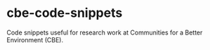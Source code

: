# cbe-code-snippets
Code snippets useful for research work at Communities for a Better Environment (CBE).

